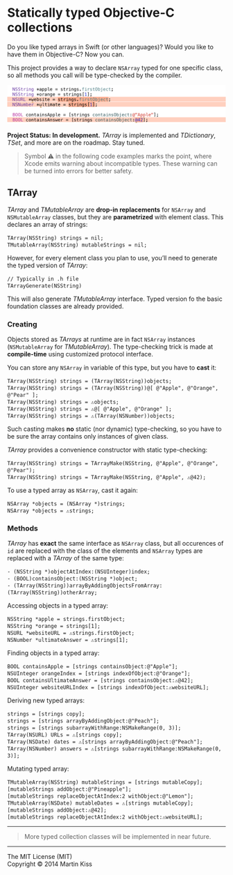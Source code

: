 Statically typed Objective-C collections
=============================
Do you like typed arrays in Swift (or other languages)? Would you like to have them in Objective-C? Now you can.

This project provides a way to declare `NSArray` typed for one specific class, so all methods you call will be type-checked by the compiler.

![Image](Image.png)

**Project Status: In development.** _TArray_ is implemented and _TDictionary_, _TSet_, and more are on the roadmap. Stay tuned.

> Symbol ⚠️ in the following code examples marks the point, where Xcode emits warning about incompatible types. These warning can be turned into errors for better safety.

TArray
------
_TArray_ and _TMutableArray_ are **drop-in replacements** for `NSArray` and `NSMutableArray` classes, but they are **parametrized** with element class. This declares an array of strings:

```objc
TArray(NSString) strings = nil;
TMutableArray(NSString) mutableStrings = nil;
```

However, for every element class you plan to use, you’ll need to generate the typed version of _TArray_:

```objc
// Typically in .h file
TArrayGenerate(NSString)
```
This will also generate _TMutableArray_ interface. Typed version fo the basic foundation classes are already provided.

### Creating
Objects stored as _TArrays_ at runtime are in fact `NSArray` instances (`NSMutableArray` for _TMutableArray_). The type-checking trick is made at **compile-time** using customized protocol interface.

You can store any `NSArray` in variable of this type, but you have to **cast** it:

```objc
TArray(NSString) strings = (TArray(NSString))objects;
TArray(NSString) strings = (TArray(NSString))@[ @"Apple", @"Orange", @"Pear" ];
TArray(NSString) strings = ⚠️objects;
TArray(NSString) strings = ⚠️@[ @"Apple", @"Orange" ];
TArray(NSString) strings = ⚠️(TArray(NSNumber))objects;
```

Such casting makes **no** static (nor dynamic) type-checking, so you have to be sure the array contains only instances of given class.

_TArray_ provides a convenience constructor with static type-checking:

```objc
TArray(NSString) strings = TArrayMake(NSString, @"Apple", @"Orange", @"Pear");
TArray(NSString) strings = TArrayMake(NSString, @"Apple", ⚠️@42);
```

To use a typed array as `NSArray`, cast it again:

```objc
NSArray *objects = (NSArray *)strings;
NSArray *objects = ⚠️strings;
```

### Methods
_TArray_ has **exact** the same interface as `NSArray` class, but all occurences of `id` are replaced with the class of the elements and `NSArray` types are replaced with a _TArray_ of the same type:

```objc
- (NSString *)objectAtIndex:(NSUInteger)index;
- (BOOL)containsObject:(NSString *)object;
- (TArray(NSString))arrayByAddingObjectsFromArray:(TArray(NSString))otherArray;
```

Accessing objects in a typed array:

```objc
NSString *apple = strings.firstObject;
NSString *orange = strings[1];
NSURL *websiteURL = ⚠️strings.firstObject;
NSNumber *ultimateAnswer = ⚠️strings[1];
```

Finding objects in a typed array:

```objc
BOOL containsApple = [strings containsObject:@"Apple"];
NSUInteger orangeIndex = [strings indexOfObject:@"Orange"];
BOOL containsUltimateAnswer = [strings containsObject:⚠️@42];
NSUInteger websiteURLIndex = [strings indexOfObject:⚠️websiteURL];
```

Deriving new typed arrays:

```objc
strings = [strings copy];
strings = [strings arrayByAddingObject:@"Peach"];
strings = [strings subarrayWithRange:NSMakeRange(0, 3)];
TArray(NSURL) URLs = ⚠️[strings copy];
TArray(NSDate) dates = ⚠️[strings arrayByAddingObject:@"Peach"];
TArray(NSNumber) answers = ⚠️[strings subarrayWithRange:NSMakeRange(0, 3)];
```

Mutating typed array:

```objc
TMutableArray(NSString) mutableStrings = [strings mutableCopy];        
[mutableStrings addObject:@"Pineapple"];
[mutableStrings replaceObjectAtIndex:2 withObject:@"Lemon"];
TMutableArray(NSDate) mutableDates = ⚠️[strings mutableCopy];        
[mutableStrings addObject:⚠️@42];
[mutableStrings replaceObjectAtIndex:2 withObject:⚠️websiteURL];
```

---

> More typed collection classes will be implemented in near future.

---
The MIT License (MIT)  
Copyright © 2014 Martin Kiss
